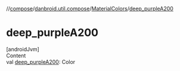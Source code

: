 //[compose](../../../index.md)/[danbroid.util.compose](../index.md)/[MaterialColors](index.md)/[deep_purpleA200](deep_purple-a200.md)



# deep_purpleA200  
[androidJvm]  
Content  
val [deep_purpleA200](deep_purple-a200.md): Color  



